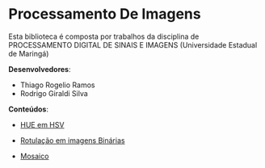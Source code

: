 # Processamento De Imagens

Esta biblioteca é composta por trabalhos da disciplina de PROCESSAMENTO DIGITAL DE SINAIS E IMAGENS (Universidade Estadual de Maringá)

**Desenvolvedores**:
* Thiago Rogelio Ramos
* Rodrigo Giraldi Silva

**Conteúdos**:

* [HUE em HSV](https://github.com/thiagorogelio/ProcessamentoDeImagens/tree/master/HUEinHSV)

* [Rotulação em imagens Binárias](https://github.com/rodrigogiraldi/areaObjetos)

* [Mosaico](https://github.com/rodrigogiraldi/mosaico)
